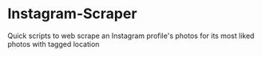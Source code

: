# Instagram-Scraper
Quick scripts to web scrape an Instagram profile's photos for its most liked photos with tagged location
